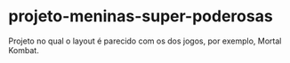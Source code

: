 # projeto-meninas-super-poderosas
Projeto no qual o layout é parecido com os dos jogos, por exemplo, Mortal Kombat.
